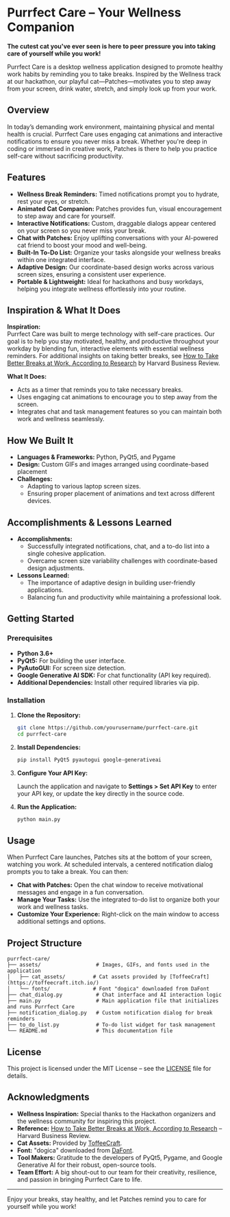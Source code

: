 # Purrfect Care – Your Wellness Companion

**The cutest cat you've ever seen is here to peer pressure you into taking care of yourself while you work!**

Purrfect Care is a desktop wellness application designed to promote healthy work habits by reminding you to take breaks. Inspired by the Wellness track at our hackathon, our playful cat—Patches—motivates you to step away from your screen, drink water, stretch, and simply look up from your work.

## Overview

In today’s demanding work environment, maintaining physical and mental health is crucial. Purrfect Care uses engaging cat animations and interactive notifications to ensure you never miss a break. Whether you're deep in coding or immersed in creative work, Patches is there to help you practice self-care without sacrificing productivity.

## Features

- **Wellness Break Reminders:** Timed notifications prompt you to hydrate, rest your eyes, or stretch.
- **Animated Cat Companion:** Patches provides fun, visual encouragement to step away and care for yourself.
- **Interactive Notifications:** Custom, draggable dialogs appear centered on your screen so you never miss your break.
- **Chat with Patches:** Enjoy uplifting conversations with your AI-powered cat friend to boost your mood and well-being.
- **Built-In To-Do List:** Organize your tasks alongside your wellness breaks within one integrated interface.
- **Adaptive Design:** Our coordinate-based design works across various screen sizes, ensuring a consistent user experience.
- **Portable & Lightweight:** Ideal for hackathons and busy workdays, helping you integrate wellness effortlessly into your routine.

## Inspiration & What It Does

**Inspiration:**  
Purrfect Care was built to merge technology with self-care practices. Our goal is to help you stay motivated, healthy, and productive throughout your workday by blending fun, interactive elements with essential wellness reminders. For additional insights on taking better breaks, see [How to Take Better Breaks at Work, According to Research](https://hbr.org/2023/05/how-to-take-better-breaks-at-work-according-to-research) by Harvard Business Review.

**What It Does:**  
- Acts as a timer that reminds you to take necessary breaks.
- Uses engaging cat animations to encourage you to step away from the screen.
- Integrates chat and task management features so you can maintain both work and wellness seamlessly.

## How We Built It

- **Languages & Frameworks:** Python, PyQt5, and Pygame   
- **Design:** Custom GIFs and images arranged using coordinate-based placement  
- **Challenges:**  
  - Adapting to various laptop screen sizes.
  - Ensuring proper placement of animations and text across different devices.

## Accomplishments & Lessons Learned

- **Accomplishments:**  
  - Successfully integrated notifications, chat, and a to-do list into a single cohesive application.
  - Overcame screen size variability challenges with coordinate-based design adjustments.
- **Lessons Learned:**  
  - The importance of adaptive design in building user-friendly applications.
  - Balancing fun and productivity while maintaining a professional look.

## Getting Started

### Prerequisites

- **Python 3.6+**
- **PyQt5:** For building the user interface.
- **PyAutoGUI:** For screen size detection.
- **Google Generative AI SDK:** For chat functionality (API key required).
- **Additional Dependencies:** Install other required libraries via pip.

### Installation

1. **Clone the Repository:**

   ```bash
   git clone https://github.com/yourusername/purrfect-care.git
   cd purrfect-care
   ```

2. **Install Dependencies:**

   ```bash
   pip install PyQt5 pyautogui google-generativeai
   ```

3. **Configure Your API Key:**

   Launch the application and navigate to **Settings > Set API Key** to enter your API key, or update the key directly in the source code.

4. **Run the Application:**

   ```bash
   python main.py
   ```

## Usage

When Purrfect Care launches, Patches sits at the bottom of your screen, watching you work. At scheduled intervals, a centered notification dialog prompts you to take a break. You can then:

- **Chat with Patches:** Open the chat window to receive motivational messages and engage in a fun conversation.
- **Manage Your Tasks:** Use the integrated to-do list to organize both your work and wellness tasks.
- **Customize Your Experience:** Right-click on the main window to access additional settings and options.

## Project Structure

```
purrfect-care/
├── assets/                  # Images, GIFs, and fonts used in the application  
│   ├── cat_assets/         # Cat assets provided by [ToffeeCraft](https://toffeecraft.itch.io/)
│   └── fonts/              # Font "dogica" downloaded from DaFont
├── chat_dialog.py           # Chat interface and AI interaction logic
├── main.py                  # Main application file that initializes and runs Purrfect Care
├── notification_dialog.py   # Custom notification dialog for break reminders
├── to_do_list.py            # To-do list widget for task management
└── README.md                # This documentation file
```

## License

This project is licensed under the MIT License – see the [LICENSE](LICENSE) file for details.

## Acknowledgments

- **Wellness Inspiration:** Special thanks to the Hackathon organizers and the wellness community for inspiring this project.
- **Reference:** [How to Take Better Breaks at Work, According to Research](https://hbr.org/2023/05/how-to-take-better-breaks-at-work-according-to-research) – Harvard Business Review.
- **Cat Assets:** Provided by [ToffeeCraft](https://toffeecraft.itch.io/).
- **Font:** "dogica" downloaded from [DaFont](https://www.dafont.com/).
- **Tool Makers:** Gratitude to the developers of PyQt5, Pygame, and Google Generative AI for their robust, open-source tools.
- **Team Effort:** A big shout-out to our team for their creativity, resilience, and passion in bringing Purrfect Care to life.

---

Enjoy your breaks, stay healthy, and let Patches remind you to care for yourself while you work!
